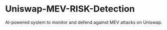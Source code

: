 # Uniswap-MEV-RISK-Detection
AI-powered system to monitor and defend against MEV attacks on Uniswap.
